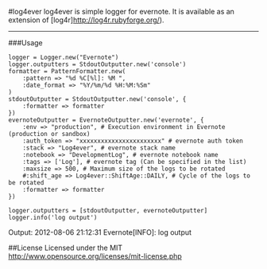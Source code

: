 #log4ever
log4ever is simple logger for evernote. It is available as an extension of [log4r]http://log4r.rubyforge.org/).
***
###Usage

    logger = Logger.new("Evernote")
    logger.outputters = StdoutOutputter.new('console')
    formatter = PatternFormatter.new(
        :pattern => "%d %C[%l]: %M ",
        :date_format => "%Y/%m/%d %H:%M:%Sm"
    )
    stdoutOutputter = StdoutOutputter.new('console', {
        :formatter => formatter
    })
    evernoteOutputter = EvernoteOutputter.new('evernote', {
        :env => "production", # Execution environment in Evernote (production or sandbox) 
        :auth_token => "xxxxxxxxxxxxxxxxxxxxxxx" # evernote auth token
        :stack => "Log4ever", # evernote stack name
        :notebook => "DevelopmentLog", # evernote notebook name
        :tags => ['Log'], # evernote tag (Can be specified in the list)
        :maxsize => 500, # Maximum size of the logs to be rotated
        #:shift_age => Log4ever::ShiftAge::DAILY, # Cycle of the logs to be rotated
        :formatter => formatter
    })

    logger.outputters = [stdoutOutputter, evernoteOutputter]
    logger.info('log output')
Output:
    2012-08-06 21:12:31 Evernote[INFO]: log output

##License
Licensed under the MIT
http://www.opensource.org/licenses/mit-license.php